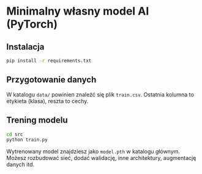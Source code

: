 # Minimalny własny model AI (PyTorch)

## Instalacja
```bash
pip install -r requirements.txt
```

## Przygotowanie danych
W katalogu `data/` powinien znaleźć się plik `train.csv`.
Ostatnia kolumna to etykieta (klasa), reszta to cechy.

## Trening modelu
```bash
cd src
python train.py
```
Wytrenowany model znajdziesz jako `model.pth` w katalogu głównym.
Możesz rozbudować sieć, dodać walidację, inne architektury, augmentację danych itd.
